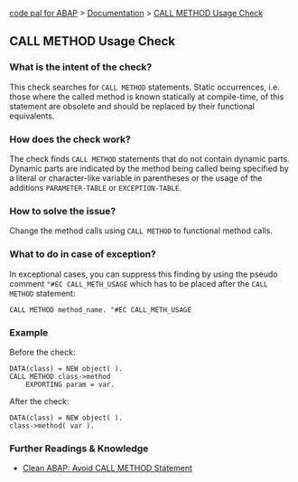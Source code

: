 [code pal for ABAP](../../README.md) > [Documentation](../check_documentation.md) > [CALL METHOD Usage Check](call-method-usage.md)

## CALL METHOD Usage Check

### What is the intent of the check?

This check searches for `CALL METHOD` statements. Static occurrences, i.e. those where the called method is known statically at compile-time, of this statement are obsolete and should be replaced by their functional equivalents.

### How does the check work?

The check finds `CALL METHOD` statements that do not contain dynamic parts. Dynamic parts are indicated by the method being called being specified by a literal or character-like variable in parentheses or the usage of the additions `PARAMETER-TABLE` or `EXCEPTION-TABLE`.

### How to solve the issue?

Change the method calls using `CALL METHOD` to functional method calls.

### What to do in case of exception?

In exceptional cases, you can suppress this finding by using the pseudo comment `"#EC CALL_METH_USAGE` which has to be placed after the `CALL METHOD` statement:

```abap
CALL METHOD method_name. "#EC CALL_METH_USAGE
```

### Example

Before the check:

```abap
DATA(class) = NEW object( ).
CALL METHOD class->method
    EXPORTING param = var.
```

After the check:

```abap
DATA(class) = NEW object( ).
class->method( var ).
```

### Further Readings & Knowledge

* [Clean ABAP: Avoid CALL METHOD Statement](https://github.com/SAP/styleguides/blob/main/clean-abap/CleanABAP.md#prefer-functional-to-procedural-calls)
